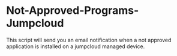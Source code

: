 # Not-Approved-Programs-Jumpcloud
This script will send you an email notification when a not approved application is installed on a jumpcloud managed device. 
